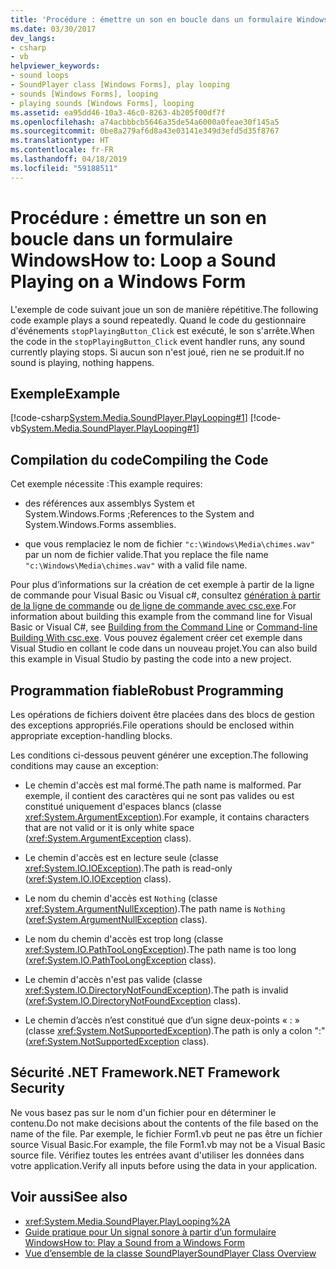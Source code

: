 ```yaml
---
title: 'Procédure : émettre un son en boucle dans un formulaire Windows'
ms.date: 03/30/2017
dev_langs:
- csharp
- vb
helpviewer_keywords:
- sound loops
- SoundPlayer class [Windows Forms], play looping
- sounds [Windows Forms], looping
- playing sounds [Windows Forms], looping
ms.assetid: ea95dd46-10a3-46c0-8263-4b205f00df7f
ms.openlocfilehash: a74acbbbcb5646a35de54a6000a0feae30f145a5
ms.sourcegitcommit: 0be8a279af6d8a43e03141e349d3efd5d35f8767
ms.translationtype: HT
ms.contentlocale: fr-FR
ms.lasthandoff: 04/18/2019
ms.locfileid: "59188511"
---
```

# <a name="how-to-loop-a-sound-playing-on-a-windows-form"></a><span data-ttu-id="4c64d-102">Procédure : émettre un son en boucle dans un formulaire Windows</span><span class="sxs-lookup"><span data-stu-id="4c64d-102">How to: Loop a Sound Playing on a Windows Form</span></span>
<span data-ttu-id="4c64d-103">L'exemple de code suivant joue un son de manière répétitive.</span><span class="sxs-lookup"><span data-stu-id="4c64d-103">The following code example plays a sound repeatedly.</span></span> <span data-ttu-id="4c64d-104">Quand le code du gestionnaire d'événements `stopPlayingButton_Click` est exécuté, le son s'arrête.</span><span class="sxs-lookup"><span data-stu-id="4c64d-104">When the code in the `stopPlayingButton_Click` event handler runs, any sound currently playing stops.</span></span> <span data-ttu-id="4c64d-105">Si aucun son n'est joué, rien ne se produit.</span><span class="sxs-lookup"><span data-stu-id="4c64d-105">If no sound is playing, nothing happens.</span></span>  
  
## <a name="example"></a><span data-ttu-id="4c64d-106">Exemple</span><span class="sxs-lookup"><span data-stu-id="4c64d-106">Example</span></span>  
 [!code-csharp[System.Media.SoundPlayer.PlayLooping#1](~/samples/snippets/csharp/VS_Snippets_Winforms/System.Media.SoundPlayer.PlayLooping/CS/Form1.cs#1)]
 [!code-vb[System.Media.SoundPlayer.PlayLooping#1](~/samples/snippets/visualbasic/VS_Snippets_Winforms/System.Media.SoundPlayer.PlayLooping/VB/Form1.vb#1)]  
  
## <a name="compiling-the-code"></a><span data-ttu-id="4c64d-107">Compilation du code</span><span class="sxs-lookup"><span data-stu-id="4c64d-107">Compiling the Code</span></span>  
 <span data-ttu-id="4c64d-108">Cet exemple nécessite :</span><span class="sxs-lookup"><span data-stu-id="4c64d-108">This example requires:</span></span>  
  
-   <span data-ttu-id="4c64d-109">des références aux assemblys System et System.Windows.Forms ;</span><span class="sxs-lookup"><span data-stu-id="4c64d-109">References to the System and System.Windows.Forms assemblies.</span></span>  
  
-   <span data-ttu-id="4c64d-110">que vous remplaciez le nom de fichier `"c:\Windows\Media\chimes.wav"` par un nom de fichier valide.</span><span class="sxs-lookup"><span data-stu-id="4c64d-110">That you replace the file name `"c:\Windows\Media\chimes.wav"` with a valid file name.</span></span>  
  
 <span data-ttu-id="4c64d-111">Pour plus d’informations sur la création de cet exemple à partir de la ligne de commande pour Visual Basic ou Visual c#, consultez [génération à partir de la ligne de commande](../../../visual-basic/reference/command-line-compiler/building-from-the-command-line.md) ou [de ligne de commande avec csc.exe](../../../csharp/language-reference/compiler-options/command-line-building-with-csc-exe.md).</span><span class="sxs-lookup"><span data-stu-id="4c64d-111">For information about building this example from the command line for Visual Basic or Visual C#, see [Building from the Command Line](../../../visual-basic/reference/command-line-compiler/building-from-the-command-line.md) or [Command-line Building With csc.exe](../../../csharp/language-reference/compiler-options/command-line-building-with-csc-exe.md).</span></span> <span data-ttu-id="4c64d-112">Vous pouvez également créer cet exemple dans Visual Studio en collant le code dans un nouveau projet.</span><span class="sxs-lookup"><span data-stu-id="4c64d-112">You can also build this example in Visual Studio by pasting the code into a new project.</span></span>  
  
## <a name="robust-programming"></a><span data-ttu-id="4c64d-113">Programmation fiable</span><span class="sxs-lookup"><span data-stu-id="4c64d-113">Robust Programming</span></span>  
 <span data-ttu-id="4c64d-114">Les opérations de fichiers doivent être placées dans des blocs de gestion des exceptions appropriés.</span><span class="sxs-lookup"><span data-stu-id="4c64d-114">File operations should be enclosed within appropriate exception-handling blocks.</span></span>  
  
 <span data-ttu-id="4c64d-115">Les conditions ci-dessous peuvent générer une exception.</span><span class="sxs-lookup"><span data-stu-id="4c64d-115">The following conditions may cause an exception:</span></span>  
  
-   <span data-ttu-id="4c64d-116">Le chemin d'accès est mal formé.</span><span class="sxs-lookup"><span data-stu-id="4c64d-116">The path name is malformed.</span></span> <span data-ttu-id="4c64d-117">Par exemple, il contient des caractères qui ne sont pas valides ou est constitué uniquement d'espaces blancs (classe <xref:System.ArgumentException>).</span><span class="sxs-lookup"><span data-stu-id="4c64d-117">For example, it contains characters that are not valid or it is only white space (<xref:System.ArgumentException> class).</span></span>  
  
-   <span data-ttu-id="4c64d-118">Le chemin d'accès est en lecture seule (classe <xref:System.IO.IOException>).</span><span class="sxs-lookup"><span data-stu-id="4c64d-118">The path is read-only (<xref:System.IO.IOException> class).</span></span>  
  
-   <span data-ttu-id="4c64d-119">Le nom du chemin d'accès est `Nothing` (classe <xref:System.ArgumentNullException>).</span><span class="sxs-lookup"><span data-stu-id="4c64d-119">The path name is `Nothing` (<xref:System.ArgumentNullException> class).</span></span>  
  
-   <span data-ttu-id="4c64d-120">Le nom du chemin d'accès est trop long (classe <xref:System.IO.PathTooLongException>).</span><span class="sxs-lookup"><span data-stu-id="4c64d-120">The path name is too long (<xref:System.IO.PathTooLongException> class).</span></span>  
  
-   <span data-ttu-id="4c64d-121">Le chemin d'accès n'est pas valide (classe <xref:System.IO.DirectoryNotFoundException>).</span><span class="sxs-lookup"><span data-stu-id="4c64d-121">The path is invalid (<xref:System.IO.DirectoryNotFoundException> class).</span></span>  
  
-   <span data-ttu-id="4c64d-122">Le chemin d’accès n’est constitué que d’un signe deux-points « : » (classe <xref:System.NotSupportedException>).</span><span class="sxs-lookup"><span data-stu-id="4c64d-122">The path is only a colon ":" (<xref:System.NotSupportedException> class).</span></span>  
  
## <a name="net-framework-security"></a><span data-ttu-id="4c64d-123">Sécurité .NET Framework</span><span class="sxs-lookup"><span data-stu-id="4c64d-123">.NET Framework Security</span></span>  
 <span data-ttu-id="4c64d-124">Ne vous basez pas sur le nom d'un fichier pour en déterminer le contenu.</span><span class="sxs-lookup"><span data-stu-id="4c64d-124">Do not make decisions about the contents of the file based on the name of the file.</span></span> <span data-ttu-id="4c64d-125">Par exemple, le fichier Form1.vb peut ne pas être un fichier source Visual Basic.</span><span class="sxs-lookup"><span data-stu-id="4c64d-125">For example, the file Form1.vb may not be a Visual Basic source file.</span></span> <span data-ttu-id="4c64d-126">Vérifiez toutes les entrées avant d'utiliser les données dans votre application.</span><span class="sxs-lookup"><span data-stu-id="4c64d-126">Verify all inputs before using the data in your application.</span></span>  
  
## <a name="see-also"></a><span data-ttu-id="4c64d-127">Voir aussi</span><span class="sxs-lookup"><span data-stu-id="4c64d-127">See also</span></span>

- <xref:System.Media.SoundPlayer.PlayLooping%2A>
- [<span data-ttu-id="4c64d-128">Guide pratique pour Un signal sonore à partir d’un formulaire Windows</span><span class="sxs-lookup"><span data-stu-id="4c64d-128">How to: Play a Sound from a Windows Form</span></span>](how-to-play-a-sound-from-a-windows-form.md)
- [<span data-ttu-id="4c64d-129">Vue d’ensemble de la classe SoundPlayer</span><span class="sxs-lookup"><span data-stu-id="4c64d-129">SoundPlayer Class Overview</span></span>](soundplayer-class-overview.md)
